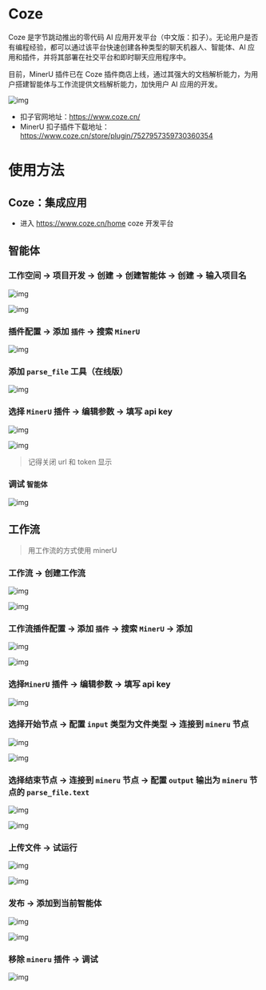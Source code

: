# Coze
Coze 是字节跳动推出的零代码 AI 应用开发平台（中文版：扣子）。无论用户是否有编程经验，都可以通过该平台快速创建各种类型的聊天机器人、智能体、AI 应用和插件，并将其部署在社交平台和即时聊天应用程序中。

目前，MinerU 插件已在 Coze 插件商店上线，通过其强大的文档解析能力，为用户搭建智能体与工作流提供文档解析能力，加快用户 AI 应用的开发。

![img](../../assets/images/coze_0.png)

- 扣子官网地址：https://www.coze.cn/
- MinerU 扣子插件下载地址：https://www.coze.cn/store/plugin/7527957359730360354

# 使用方法

## **Coze：集成应用**

- 进入 https://www.coze.cn/home coze 开发平台

## 智能体

### 工作空间 -> 项目开发 -> 创建 -> 创建智能体 -> 创建 -> 输入项目名

![img](../../assets/images/Coze_1.png)

![img](../../assets/images/Coze_2.png)

### 插件配置 -> 添加 `插件` -> 搜索 `MinerU`

![img](../../assets/images/Coze_3.png)

### 添加 `parse_file` 工具（在线版）

![img](../../assets/images/Coze_4.png)

### 选择 `MinerU` 插件 -> 编辑参数 -> 填写 api key

![img](../../assets/images/Coze_5.png)

![img](../../assets/images/Coze_6.png)

> 记得关闭 url 和 token 显示

### 调试 `智能体`

![img](../../assets/images/Coze_7.png)

## 工作流

> 用工作流的方式使用 minerU

### 工作流 -> 创建工作流

![img](../../assets/images/Coze_8.png)

![img](../../assets/images/Coze_9.png)

### 工作流插件配置 -> 添加 `插件` -> 搜索 `MinerU` -> 添加

![img](../../assets/images/Coze_10.png)

![img](../../assets/images/Coze_11.png)

###  选择`MinerU` 插件 -> 编辑参数 -> 填写 api key

![img](../../assets/images/Coze_12.png)

###  选择开始节点 -> 配置 `input` 类型为文件类型 -> 连接到 `mineru` 节点

![img](../../assets/images/Coze_13.png)

![img](../../assets/images/Coze_14.png)

###  选择结束节点 -> 连接到 `mineru` 节点 -> 配置 `output` 输出为 `mineru` 节点的 `parse_file.text`

![img](../../assets/images/Coze_15.png)

![img](../../assets/images/Coze_16.png)

### 上传文件 -> 试运行

![img](../../assets/images/Coze_17.png)

![img](../../assets/images/Coze_18.png)

### 发布 -> 添加到当前智能体

![img](../../assets/images/Coze_19.png)

![img](../../assets/images/Coze_20.png)

### 移除 `mineru` 插件 -> 调试

![img](../../assets/images/Coze_21.png)